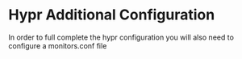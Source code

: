 # Hypr Additional Configuration

In order to full complete the hypr configuration you will also need to configure a monitors.conf file
